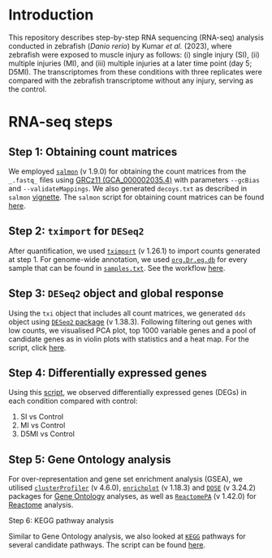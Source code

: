 # Introduction

This repository describes step-by-step RNA sequencing (RNA-seq) analysis conducted in zebrafish (_Danio rerio_) by Kumar _et al._ (2023), where zebrafish were exposed to muscle injury as follows: (i) single injury (SI), (ii) multiple injuries (MI), and (iii) multiple injuries at a later time point (day 5; D5MI). The transcriptomes from these conditions with three replicates were compared with the zebrafish transcriptome without any injury, serving as the control.

# RNA-seq steps
## Step 1: Obtaining count matrices

We employed [```salmon```](https://salmon.readthedocs.io/en/latest/) (v 1.9.0) for obtaining the count matrices from the ```_.fastq_``` files using [GRCz11 (GCA_000002035.4)](https://www.ncbi.nlm.nih.gov/assembly/GCF_000002035.6/) with parameters ```--gcBias``` and ```--validateMappings```. We also generated ```decoys.txt``` as described in ```salmon``` [vignette](https://salmon.readthedocs.io/en/latest/salmon.html?highlight=decoy#preparing-transcriptome-indices-mapping-based-mode). The ```salmon``` script for obtaining count matrices can be found [here](/scripts/quantifier.sh).

## Step 2: ```tximport``` for ```DESeq2```

After quantification, we used [```tximport```](https://bioconductor.org/packages/release/bioc/html/tximport.html) (v 1.26.1) to import counts generated at step 1. For genome-wide annotation, we used [```org.Dr.eg.db```](https://www.bioconductor.org/packages/release/data/annotation/html/org.Dr.eg.db.html) for every sample that can be found in [```samples.txt```](samples.txt). See the workflow [here](scripts/salmon2tximport.r).

## Step 3: ```DESeq2``` object and global response

Using the ```txi``` object that includes all count matrices, we generated ```dds``` object using [```DESeq2``` package](http://master.bioconductor.org/packages/release/bioc/html/DESeq2.html) (v 1.38.3). Following filtering out genes with low counts, we visualised PCA plot, top 1000 variable genes and a pool of candidate genes as in violin plots with statistics and a heat map. For the script, click [here](scripts/deseq2visualisations.r).

## Step 4: Differentially expressed genes

Using this [script](scripts/deseq2results.r), we observed differentially expressed genes (DEGs) in each condition compared with control:
1. SI vs Control
2. MI vs Control
3. D5MI vs Control

## Step 5: Gene Ontology analysis

For over-representation and gene set enrichment analysis (GSEA), we utilised [```clusterProfiler```](http://bioconductor.org/packages/release/bioc/html/clusterProfiler.html) (v 4.6.0), [```enrichplot```](http://bioconductor.org/packages/release/bioc/html/enrichplot.html) (v 1.18.3) and [```DOSE```](http://bioconductor.org/packages/release/bioc/html/DOSE.html) (v 3.24.2) packages for [Gene Ontology](scripts/gene_ontology.r) analyses, as well as [```ReactomePA```](http://bioconductor.org/packages/release/bioc/html/ReactomePA.html) (v 1.42.0) for [Reactome](scripts/reactome.r) analysis.

Step 6: KEGG pathway analysis

Similar to Gene Ontology analysis, we also looked at [```KEGG```](https://www.kegg.jp) pathways for several candidate pathways. The script can be found [here](scripts/kegg.r).

